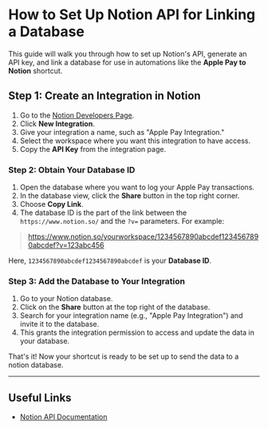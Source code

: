 # How to Set Up Notion API for Linking a Database

This guide will walk you through how to set up Notion's API, generate an API key, and link a database for use in automations like the **Apple Pay to Notion** shortcut.

## Step 1: Create an Integration in Notion

1. Go to the [Notion Developers Page](https://www.notion.so/my-integrations).
2. Click **New Integration**.
3. Give your integration a name, such as "Apple Pay Integration."
4. Select the workspace where you want this integration to have access.
5. Copy the **API Key** from the integration page.

### Step 2: Obtain Your Database ID

1. Open the database where you want to log your Apple Pay transactions.
2. In the database view, click the **Share** button in the top right corner.
3. Choose **Copy Link**.
4. The database ID is the part of the link between the `https://www.notion.so/` and the `?v=` parameters. For example:

> https://www.notion.so/yourworkspace/1234567890abcdef1234567890abcdef?v=123abc456

Here, `1234567890abcdef1234567890abcdef` is your **Database ID**.

### Step 3: Add the Database to Your Integration

1. Go to your Notion database.
2. Click on the **Share** button at the top right of the database.
3. Search for your integration name (e.g., "Apple Pay Integration") and invite it to the database.
4. This grants the integration permission to access and update the data in your database.

That's it! Now your shortcut is ready to be set up to send the data to a notion database.

---

## Useful Links

- [Notion API Documentation](https://developers.notion.com)
